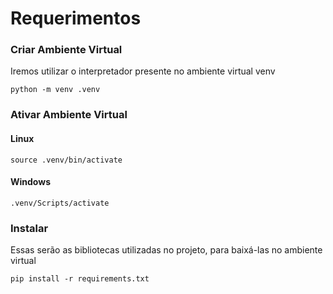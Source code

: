 # Requerimentos

### Criar Ambiente Virtual
Iremos utilizar o interpretador presente no ambiente virtual venv

`python -m venv .venv`

### Ativar Ambiente Virtual
#### Linux
`source .venv/bin/activate`

#### Windows
`.venv/Scripts/activate`

### Instalar 
Essas serão as bibliotecas utilizadas no projeto, para baixá-las no ambiente virtual

`pip install -r requirements.txt`